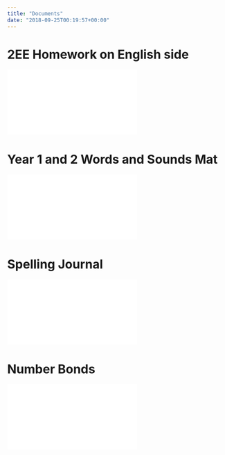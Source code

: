 ```yaml
---
title: "Documents"
date: "2018-09-25T00:19:57+00:00"
---
```


# 2EE Homework on English side

[![](/docs/year2Homework.pdf)](/docs/year2Homework.pdf)

# Year 1 and 2 Words and Sounds Mat

[![](/docs/wordsAndSoundsMat.pdf)](/docs/wordsAndSoundsMat.pdf)

# Spelling Journal

[![](/docs/spellingJournal.pdf)](/docs/spellingJournal.pdf)

# Number Bonds

[![](/docs/numberBonds.pdf)](/docs/numberBonds.pdf)
